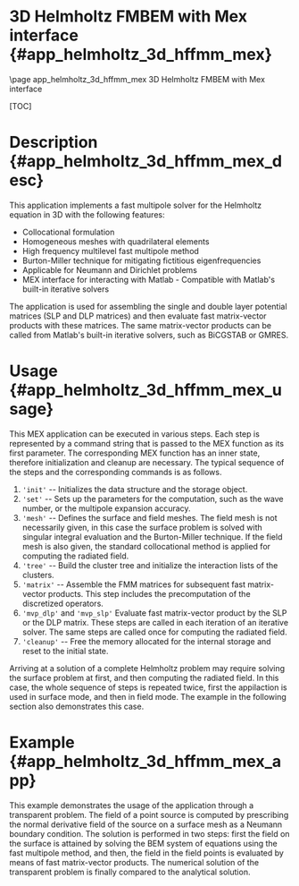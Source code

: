 3D Helmholtz FMBEM with Mex interface {#app_helmholtz_3d_hffmm_mex}
=====================================

\page app_helmholtz_3d_hffmm_mex 3D Helmholtz FMBEM with Mex interface

[TOC]

Description {#app_helmholtz_3d_hffmm_mex_desc}
===========

This application implements a fast multipole solver for the Helmholtz equation in 3D with the following features:

- Collocational formulation
- Homogeneous meshes with quadrilateral elements
- High frequency multilevel fast multipole method
- Burton-Miller technique for mitigating fictitious eigenfrequencies
- Applicable for Neumann and Dirichlet problems
- MEX interface for interacting with Matlab - Compatible with Matlab's built-in iterative 
solvers
 
The application is used for assembling the single and double layer potential matrices (SLP and DLP matrices) and then evaluate fast matrix-vector products with these matrices.
The same matrix-vector products can be called from Matlab's built-in iterative solvers, such as BiCGSTAB or GMRES.

Usage {#app_helmholtz_3d_hffmm_mex_usage}
=====

This MEX application can be executed in various steps.
Each step is represented by a command string that is passed to the MEX function as its first parameter.
The corresponding MEX function has an inner state, therefore initialization and cleanup are necessary.
The typical sequence of the steps and the corresponding commands is as follows.

1. `'init'` -- Initializes the data structure and the storage object.
2. `'set'` -- Sets up the parameters for the computation, such as the wave number, or the multipole expansion accuracy.
3. `'mesh'` -- Defines the surface and field meshes. The field mesh is not necessarily given, in this case the surface problem is solved with singular integral evaluation and the Burton-Miller technique. If the field mesh is also given, the standard collocational method is applied for computing the radiated field.
4. `'tree'` -- Build the cluster tree and initialize the interaction lists of the clusters.
5. `'matrix'` -- Assemble the FMM matrices for subsequent fast matrix-vector products. This step includes the precomputation of the discretized operators.
6. `'mvp_dlp'` and `'mvp_slp'` Evaluate fast matrix-vector product by the SLP or the DLP matrix. These steps are called in each iteration of an iterative solver. The same steps are called once for computing the radiated field.
7. `'cleanup'` -- Free the memory allocated for the internal storage and reset to the initial state.

Arriving at a solution of a complete Helmholtz problem may require solving the surface problem at first, and then computing the radiated field.
In this case, the whole sequence of steps is repeated twice, first the appilaction is used in surface mode, and then in field mode.
The example in the following section also demonstrates this case.

Example {#app_helmholtz_3d_hffmm_mex_app}
=======

This example demonstrates the usage of the application through a transparent problem.
The field of a point source is computed by prescribing the normal derivative field of the source on a surface mesh as a Neumann boundary condition.
The solution is performed in two steps: first the field on the surface is attained by solving the BEM system of equations using the fast multipole method, and then, the field in the field points is evaluated by means of fast matrix-vector products.
The numerical solution of the transparent problem is finally compared to the analytical solution.


